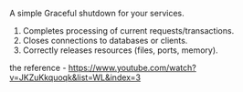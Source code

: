 A simple Graceful shutdown for your services.
1) Completes processing of current requests/transactions.
2) Closes connections to databases or clients.
3) Correctly releases resources (files, ports, memory).

the reference - https://www.youtube.com/watch?v=JKZuKkquoqk&list=WL&index=3